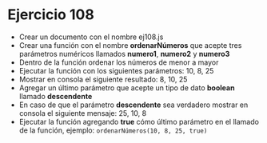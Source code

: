 # Ejercicio 108

* Crear un documento con el nombre ej108.js
* Crear una función con el nombre **ordenarNúmeros** que acepte tres parámetros numéricos llamados **numero1**, **numero2** y **numero3**
* Dentro de la función ordenar los números de menor a mayor
* Ejecutar la función con los siguientes parámetros: 10, 8, 25
* Mostrar en consola el siguiente resultado: 8, 10, 25
* Agregar un último parámetro que acepte un tipo de dato **boolean** llamado **descendente**
* En caso de que el parámetro **descendente** sea verdadero mostrar en consola el siguiente mensaje: 25, 10, 8
* Ejecutar la función agregando **true** cómo último parámetro en el llamado de la función, ejemplo:
`ordenarNúmeros(10, 8, 25, true)`
